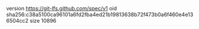 version https://git-lfs.github.com/spec/v1
oid sha256:c38a5100ca96101a6fd2fba4ed21b19813638b72f473b0a6f460e4e136504cc2
size 10896
